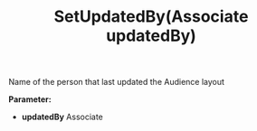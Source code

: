﻿---
uid: crmscript_ref_NSAudienceLayoutEntity_SetUpdatedBy
title: SetUpdatedBy(Associate updatedBy)
intellisense: NSAudienceLayoutEntity.SetUpdatedBy
keywords: NSAudienceLayoutEntity, GetUpdatedBy
so.topic: reference
---

Name of the person that last updated the Audience layout

**Parameter:** 
 - **updatedBy** Associate

